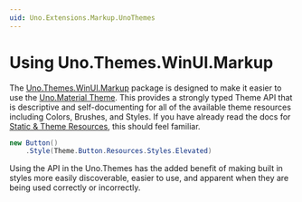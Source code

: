 ```yaml
---
uid: Uno.Extensions.Markup.UnoThemes
---
```


# Using Uno.Themes.WinUI.Markup

The [Uno.Themes.WinUI.Markup](https://www.nuget.org/packages/Uno.Themes.WinUI.Markup) package is designed to make it easier to use the [Uno.Material Theme](xref:Uno.Themes.Material.GetStarted). This provides a strongly typed Theme API that is descriptive and self-documenting for all of the available theme resources including Colors, Brushes, and Styles. If you have already read the docs for [Static &amp; Theme Resources](xref:Uno.Extensions.Markup.StaticAndThemeResources), this should feel familiar.

```csharp
new Button()
    .Style(Theme.Button.Resources.Styles.Elevated)
```

Using the API in the Uno.Themes has the added benefit of making built in styles more easily discoverable, easier to use, and apparent when they are being used correctly or incorrectly.
